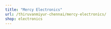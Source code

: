 ```yaml
---
title: "Mercy Electronics"
url: /thiruvanmiyur-chennai/mercy-electronics/
shop: electronics
---
```

